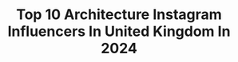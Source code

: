 ---
title: Top 10 Architecture Instagram Influencers In United Kingdom In 2024
description: >-
  Find top architecture Instagram influencers in United Kingdom in 2024. Most popular hashtags: #london #thisislondon #christmasinlondon.
platform: Instagram
hits: 484
text_top: Discover the best Instagram influencers on inBeat.
text_bottom: inBeat has 484 Instagram influencers like this in United Kingdom for you to contact.
profiles:
  - username: "acaciadiana"
    fullname: >-
      Acacia
    bio: >-
      Canon Master | Travel, Architecture & Lifestyle Sorry I don’t know nama sayur
    location: "United Kingdom"
    followers: 43878
    engagement: 429
    commentsToLikes: 0.010555
    id: ck5ce8txvkkii0i119s6pvvj0
    verified: false
    hashtags: "#canonphotography, #travel, #hydepark, #canoneosr"
  - username: "chelseadinen"
    fullname: >-
      Chelsea Dinen
    bio: >-
      memoirs of a girl who’s had many homes 🇳🇱🇬🇧🇩🇪🇺🇸 ▸ amsterdam ▸ certified mindset coach ▸ adventures in architecture, coffee and culture
    location: "United Kingdom"
    followers: 10906
    engagement: 574
    commentsToLikes: 0.032900
    id: ck6uhi29498js0j71sl7taggh
    verified: false
    hashtags: "#tallinn, #theprettycities, #europe, #iamsterdam"
  - username: "styledbyhusna"
    fullname: >-
      Husna 🥀
    bio: >-
      Interior Architecture Graduate 👩🏽‍🎓 London 24 🇧🇩 Tiktok: @styledbyhusna DM/ email for enquiries/ promotions
    location: "United Kingdom"
    followers: 17149
    engagement: 398
    commentsToLikes: 0.036648
    id: clumg0rhpbsae0k088bpexnpt
    verified: false
    hashtags: "#modestfashion, #abayalovers, #hijabiblogger, #abayaarab"
  - username: "luke_through_my_lens"
    fullname: >-
      Luke Raggett
    bio: >-
      🔜 🇱🇰 🌎 Luxury Hotels, Florals and Architecture, Cityscapes and Photographer of Seasonal Beauty 📧 PR and Press Enquires: lando_ldn@icloud.com
    location: "United Kingdom"
    followers: 68125
    engagement: 2604
    commentsToLikes: 0.024755
    id: clpck1u6kd5is0k08f748tg8d
    verified: false
    hashtags: "#christmasinlondon, #christmasinspiration, #festiveseason, #christmastime"
  - username: "refikanadol"
    fullname: >-
      Refik Anadol
    bio: >-
      Media Artist & Director at RAS. Embedding media arts into architecture with data and machine intelligence for public art. Los Angeles, CA.
    location: "United Kingdom"
    followers: 1003554
    engagement: 2045
    commentsToLikes: 0.009925
    id: ck0u95g5i93ft0i1919pi4cki
    verified: true
    hashtags: "#nature, #datasculpture, #ai, #london"
  - username: "charmingwanders"
    fullname: >-
      Viktorija | Photographer in Edinburgh, Scotland
    bio: >-
      Capturing all things travel, lifestyle & architecture Scotland, UK Portraits - @charmingsessions
    location: "United Kingdom"
    followers: 172859
    engagement: 1734
    commentsToLikes: 0.018365
    id: clrsjopocfzyv0k0838cta5m5
    verified: false
    hashtags: "#cromlix, #cozyvibes, #cottagecore, #rainyday"
  - username: "studio.akpan"
    fullname: >-
      Studio Akpan | Interior Design Studio
    bio: >-
      Interior Architecture & Design studio We create spaces with personality and character! 📍Lagos, Nigeria
    location: "United Kingdom"
    followers: 20741
    engagement: 1547
    commentsToLikes: 0.052326
    id: cloon7lleap5y0j08udbmlpx7
    verified: false
    hashtags: "#interiordesign, #lagos, #shopdrawings, #client"
  - username: "ravtakesphotos"
    fullname: >-
      Rav | London
    bio: >-
      Photographer/Creative/and occasional procrastinator 😜 💙 London, Architecture, Cityscapes 📧 For collabs, photoshoots or prints: DM
    location: "United Kingdom"
    followers: 4459
    engagement: 454
    commentsToLikes: 0.100063
    id: ck5pvtz19jmu70i11mv7uubkr
    verified: false
    hashtags: "#globalshotz, #beautifuldestinations, #mylondonphoto, #nikonshotz"
  - username: "james.kerwin"
    fullname: >-
      James Kerwin
    bio: >-
      Fine Art Photographer of Heritage Architecture. Adventure tour & workshop host.
    location: "United Kingdom"
    followers: 45954
    engagement: 323
    commentsToLikes: 0.015335
    id: ck5helnictk090i11o6bnquq5
    verified: false
    hashtags: "#abandonedearth, #bandorebelz, #abandoned, #architecture"
  - username: "sparrowinlondon"
    fullname: >-
      Michael
    bio: >-
      📍 London & other places Lover of architecture, city streets and UK landscapes 🌿 Be kind 💙💛 email: sparrowinlondon@gmail.com
    location: "United Kingdom"
    followers: 122831
    engagement: 402
    commentsToLikes: 0.026253
    id: ck0u0ouh1ue9w0i198n1v31rp
    verified: false
    hashtags: "#staycationuk"
---